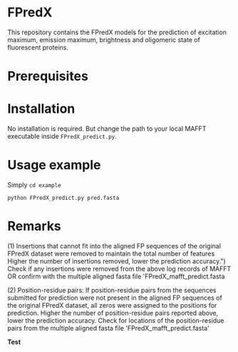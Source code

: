 # FPredX

This repository contains the FPredX models for the prediction of excitation maximum, emission maximum, brightness and oligomeric state of fluorescent proteins.

# Prerequisites

# Installation
No installation is required.
But change the path to your local MAFFT executable inside `FPredX_predict.py`.

# Usage example
Simply
`cd example`

`python FPredX_predict.py pred.fasta`

# Remarks

(1) Insertions that cannot fit into the aligned FP sequences of the original FPredX dataset were removed to maintain the total number of features
Higher the number of insertions removed, lower the prediction accuracy.")
Check if any insertions were removed from the above log records of MAFFT OR confirm with the multiple aligned fasta file 'FPredX_mafft_predict.fasta

(2) Position-residue pairs:
If position-residue pairs from the sequences submitted for prediction were not present in the aligned FP sequences of the original FPredX dataset, all zeros were assigned to the positions for prediction.
Higher the number of position-residue pairs reported above, lower the prediction accuracy.
Check for locations of the position-residue pairs from the multiple aligned fasta file 'FPredX_mafft_predict.fasta'

**Test**

